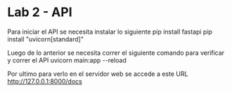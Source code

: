 # Lab 2 - API

Para iniciar el API se necesita instalar lo siguiente
pip install fastapi
pip install "uvicorn[standard]" 

Luego de lo anterior se necesita correr el siguiente comando para verificar y correr el API
uvicorn main:app --reload

Por ultimo para verlo en el servidor web se accede a este URL
http://127.0.0.1:8000/docs
 
